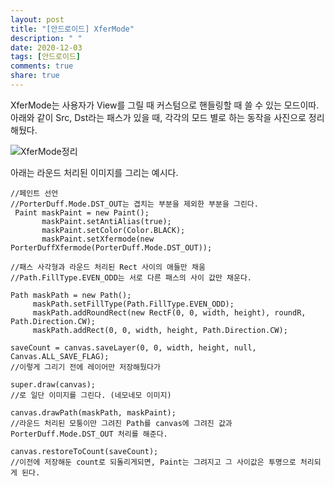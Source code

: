 ```yaml
---
layout: post
title: "[안드로이드] XferMode"
description: " "
date: 2020-12-03
tags: [안드로이드]
comments: true
share: true
---
```



XferMode는 사용자가 View를 그릴 때 커스텀으로 핸들링할 때 쓸 수 있는 모드이따. 아래와 같이 Src, Dst라는 패스가 있을 때, 각각의 모드 별로 하는 동작을 사진으로 정리해뒀다.

![XferMode정리](http://upload-images.jianshu.io/upload_images/2220902-c3b12184d8def8a3.png?imageMogr2/auto-orient/strip%7CimageView2/2/w/1240)


아래는 라운드 처리된 이미지를 그리는 예시다.

```
//페인트 선언
//PorterDuff.Mode.DST_OUT는 겹치는 부분을 제외한 부분을 그린다.
 Paint maskPaint = new Paint();
       maskPaint.setAntiAlias(true);
       maskPaint.setColor(Color.BLACK);
       maskPaint.setXfermode(new PorterDuffXfermode(PorterDuff.Mode.DST_OUT));

```

```
//패스 사각형과 라운드 처리된 Rect 사이의 애들만 채움
//Path.FillType.EVEN_ODD는 서로 다른 패스의 사이 값만 채운다.

Path maskPath = new Path();
     maskPath.setFillType(Path.FillType.EVEN_ODD);
     maskPath.addRoundRect(new RectF(0, 0, width, height), roundR, Path.Direction.CW);
     maskPath.addRect(0, 0, width, height, Path.Direction.CW);
```

```
saveCount = canvas.saveLayer(0, 0, width, height, null, Canvas.ALL_SAVE_FLAG);
//이렇게 그리기 전에 레이어만 저장해뒀다가

super.draw(canvas);
//로 일단 이미지를 그린다. (네모네모 이미지)

canvas.drawPath(maskPath, maskPaint);
//라운드 처리된 모퉁이만 그려진 Path를 canvas에 그려진 값과 PorterDuff.Mode.DST_OUT 처리를 해준다. 

canvas.restoreToCount(saveCount);
//이전에 저장해둔 count로 되돌리게되면, Paint는 그려지고 그 사이값은 투명으로 처리되게 된다.
```


